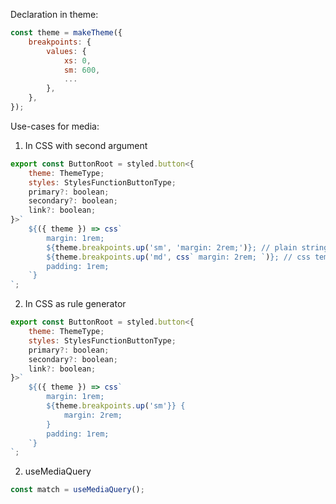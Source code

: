 Declaration in theme:

~~~jsx
const theme = makeTheme({
    breakpoints: {
        values: {
            xs: 0,
            sm: 600,
            ...
        },
    },
});
~~~

Use-cases for media:

1. In CSS with second argument
~~~jsx
export const ButtonRoot = styled.button<{
    theme: ThemeType;
    styles: StylesFunctionButtonType;
    primary?: boolean;
    secondary?: boolean;
    link?: boolean;
}>`
    ${({ theme }) => css`
        margin: 1rem;
        ${theme.breakpoints.up('sm', 'margin: 2rem;')}; // plain string
        ${theme.breakpoints.up('md', css` margin: 2rem; `)}; // css template
        padding: 1rem;
    `}
`;
~~~

2. In CSS as rule generator
~~~jsx
export const ButtonRoot = styled.button<{
    theme: ThemeType;
    styles: StylesFunctionButtonType;
    primary?: boolean;
    secondary?: boolean;
    link?: boolean;
}>`
    ${({ theme }) => css`
        margin: 1rem;
        ${theme.breakpoints.up('sm'}} {
            margin: 2rem;
        }
        padding: 1rem;
    `}
`;
~~~

2. useMediaQuery
~~~jsx
const match = useMediaQuery();
~~~
